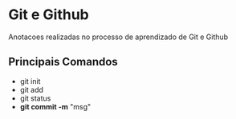 # Git e Github

Anotacoes realizadas no processo de aprendizado de Git e Github

## Principais Comandos
- git init
- git add
- git status
- **git commit -m** "msg"